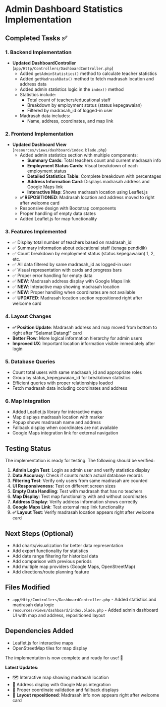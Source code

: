 # Admin Dashboard Statistics Implementation

## Completed Tasks ✅

### 1. Backend Implementation
- **Updated DashboardController** (`app/Http/Controllers/DashboardController.php`)
  - Added `getAdminStatistics()` method to calculate teacher statistics
  - Added `getMadrasahData()` method to fetch madrasah location and address data
  - Added admin statistics logic in the `index()` method
  - Statistics include:
    - Total count of teachers/educational staff
    - Breakdown by employment status (status kepegawaian)
    - Filtered by madrasah_id of logged-in user
  - Madrasah data includes:
    - Name, address, coordinates, and map link

### 2. Frontend Implementation
- **Updated Dashboard View** (`resources/views/dashboard/index.blade.php`)
  - Added admin statistics section with multiple components:
    - **Summary Cards**: Total teachers count and current madrasah info
    - **Employment Status Cards**: Visual breakdown of each employment status
    - **Detailed Statistics Table**: Complete breakdown with percentages
    - **Address Information Card**: Displays madrasah address and Google Maps link
    - **Interactive Map**: Shows madrasah location using Leaflet.js
  - **✅ REPOSITIONED**: Madrasah location and address moved to right after welcome card
  - Responsive design with Bootstrap components
  - Proper handling of empty data states
  - Added Leaflet.js for map functionality

### 3. Features Implemented
- ✅ Display total number of teachers based on madrasah_id
- ✅ Summary information about educational staff (tenaga pendidik)
- ✅ Count breakdown by employment status (status kepegawaian) 1, 2, etc.
- ✅ All data filtered by same madrasah_id as logged-in user
- ✅ Visual representation with cards and progress bars
- ✅ Proper error handling for empty data
- ✅ **NEW**: Madrasah address display with Google Maps link
- ✅ **NEW**: Interactive map showing madrasah location
- ✅ **NEW**: Proper handling when coordinates are not available
- ✅ **UPDATED**: Madrasah location section repositioned right after welcome card

### 4. Layout Changes
- **✅ Position Update**: Madrasah address and map moved from bottom to right after "Selamat Datang!" card
- **Better Flow**: More logical information hierarchy for admin users
- **Improved UX**: Important location information visible immediately after login

### 5. Database Queries
- Count total users with same madrasah_id and appropriate roles
- Group by status_kepegawaian_id for breakdown statistics
- Efficient queries with proper relationships loaded
- Fetch madrasah data including coordinates and address

### 6. Map Integration
- Added Leaflet.js library for interactive maps
- Map displays madrasah location with marker
- Popup shows madrasah name and address
- Fallback display when coordinates are not available
- Google Maps integration link for external navigation

## Testing Status
The implementation is ready for testing. The following should be verified:

1. **Admin Login Test**: Login as admin user and verify statistics display
2. **Data Accuracy**: Check if counts match actual database records
3. **Filtering Test**: Verify only users from same madrasah are counted
4. **UI Responsiveness**: Test on different screen sizes
5. **Empty Data Handling**: Test with madrasah that has no teachers
6. **Map Display**: Test map functionality with and without coordinates
7. **Address Display**: Verify address information shows correctly
8. **Google Maps Link**: Test external map link functionality
9. **✅ Layout Test**: Verify madrasah location appears right after welcome card

## Next Steps (Optional)
- Add charts/visualization for better data representation
- Add export functionality for statistics
- Add date range filtering for historical data
- Add comparison with previous periods
- Add multiple map providers (Google Maps, OpenStreetMap)
- Add directions/route planning feature

## Files Modified
- `app/Http/Controllers/DashboardController.php` - Added statistics and madrasah data logic
- `resources/views/dashboard/index.blade.php` - Added admin dashboard UI with map and address, repositioned layout

## Dependencies Added
- Leaflet.js for interactive maps
- OpenStreetMap tiles for map display

The implementation is now complete and ready for use! 🎉

**Latest Updates:**
- 🗺️ Interactive map showing madrasah location
- 📍 Address display with Google Maps integration
- 🎯 Proper coordinate validation and fallback displays
- 📐 **Layout repositioned**: Madrasah info now appears right after welcome card
